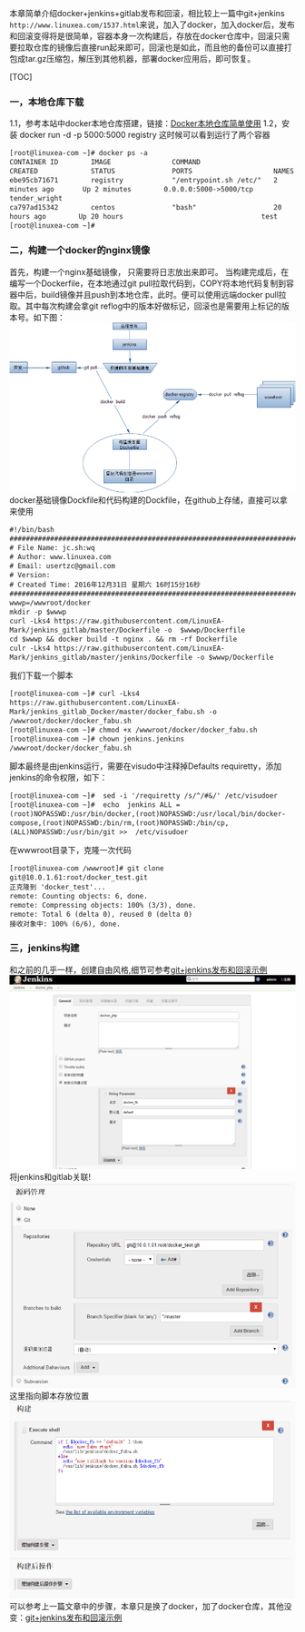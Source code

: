 本章简单介绍docker+jenkins+gitlab发布和回滚，相比较上一篇中git+jenkins `http://www.linuxea.com/1537.html`来说，加入了docker，加入docker后，发布和回滚变得将是很简单，容器本身一次构建后，存放在docker仓库中，回滚只需要拉取仓库的镜像后直接run起来即可，回滚也是如此，而且他的备份可以直接打包成tar.gz压缩包，解压到其他机器，部署docker应用后，即可恢复。

[TOC]

### 一，本地仓库下载
1.1，参考本站中docker本地仓库搭建，链接：[Docker本地仓库简单使用][1]
1.2，安装
docker run -d -p 5000:5000 registry
这时候可以看到运行了两个容器
```
[root@linuxea-com ~]# docker ps -a
CONTAINER ID        IMAGE               COMMAND                  CREATED             STATUS              PORTS                    NAMES
ebe95cb71671        registry            "/entrypoint.sh /etc/"   2 minutes ago       Up 2 minutes        0.0.0.0:5000->5000/tcp   tender_wright
ca797ad15342        centos              "bash"                   20 hours ago        Up 20 hours                                  test
[root@linuxea-com ~]# 
```
### 二，构建一个docker的nginx镜像
首先，构建一个nginx基础镜像， 只需要将日志放出来即可。
当构建完成后，在编写一个Dockerfile，在本地通过git pull拉取代码到，COPY将本地代码复制到容器中后，build镜像并且push到本地仓库，此时。便可以使用远端docker pull拉取。其中每次构建会拿git reflog中的版本好做标记，回滚也是需要用上标记的版本号。如下图：
![docker_jenkins.png](img/62.png)
docker基础镜像Dockfile和代码构建的Dockfile，在github上存储，直接可以拿来使用

```
#!/bin/bash
#########################################################################
# File Name: jc.sh:wq
# Author: www.linuxea.com
# Email: usertzc@gmail.com
# Version:
# Created Time: 2016年12月31日 星期六 16时15分16秒
#########################################################################
wwwp=/wwwroot/docker
mkdir -p $wwwp
curl -Lks4 https://raw.githubusercontent.com/LinuxEA-Mark/jenkins_gitlab/master/Dockerfile -o  $wwwp/Dockerfile
cd $wwwp && docker build -t nginx . && rm -rf Dockerfile
culr -Lks4 https://raw.githubusercontent.com/LinuxEA-Mark/jenkins_gitlab/master/jenkins/Dockerfile -o $wwwp/Dockerfile
```
我们下载一个脚本
```
[root@linuxea-com ~]# curl -Lks4 https://raw.githubusercontent.com/LinuxEA-Mark/jenkins_gitlab_Docker/master/docker_fabu.sh -o /wwwroot/docker/docker_fabu.sh
[root@linuxea-com ~]# chmod +x /wwwroot/docker/docker_fabu.sh
[root@linuxea-com ~]# chown jenkins.jenkins /wwwroot/docker/docker_fabu.sh
```
脚本最终是由jenkins运行，需要在visudo中注释掉Defaults    requiretty，添加jenkins的命令权限，如下：
```
[root@linuxea-com ~]#  sed -i '/requiretty /s/^/#&/' /etc/visudoer
[root@linuxea-com ~]#  echo  jenkins ALL = (root)NOPASSWD:/usr/bin/docker,(root)NOPASSWD:/usr/local/bin/docker-compose,(root)NOPASSWD:/bin/rm,(root)NOPASSWD:/bin/cp,(ALL)NOPASSWD:/usr/bin/git >>  /etc/visudoer
```
在wwwroot目录下，克隆一次代码
```
[root@linuxea-com /wwwroot]# git clone git@10.0.1.61:root/docker_test.git
正克隆到 'docker_test'...
remote: Counting objects: 6, done.
remote: Compressing objects: 100% (3/3), done.
remote: Total 6 (delta 0), reused 0 (delta 0)
接收对象中: 100% (6/6), done.
```
### 三，jenkins构建
和之前的几乎一样，创建自由风格,细节可参考[git+jenkins发布和回滚示例][3] 
![1.png](img/64.png)
将jenkins和gitlab关联!
![2.png](img/65.png)
这里指向脚本存放位置
![3.png](img/66.png)
可以参考上一篇文章中的步骤，本章只是换了docker，加了docker仓库，其他没变：[git+jenkins发布和回滚示例][7]

[1]: http://www.linuxea.com/1424.html
[3]: http://www.linuxea.com/1537.html
[7]: http://www.linuxea.com/1537.html